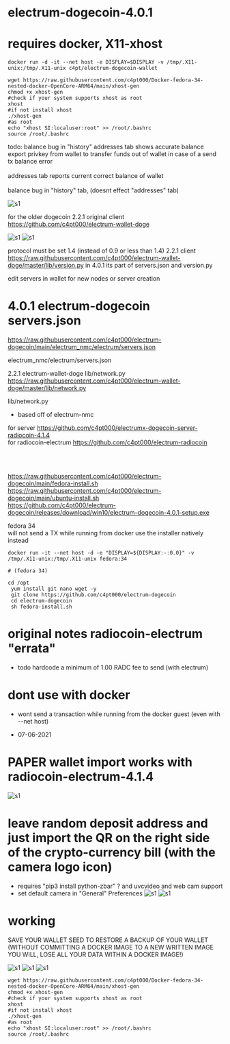 # electrum-dogecoin-4.0.1 

# requires docker, X11-xhost
```
docker run -d -it --net host -e DISPLAY=$DISPLAY -v /tmp/.X11-unix:/tmp/.X11-unix c4pt/electrum-dogecoin-wallet
```


```
wget https://raw.githubusercontent.com/c4pt000/Docker-fedora-34-nested-docker-OpenCore-ARM64/main/xhost-gen
chmod +x xhost-gen
#check if your system supports xhost as root
xhost
#if not install xhost
./xhost-gen
#as root 
echo "xhost SI:localuser:root" >> /root/.bashrc
source /root/.bashrc

```


todo:
balance bug in "history" addresses tab shows accurate balance
export privkey from wallet to transfer funds out of wallet in case of a send tx balance error
<br>
<br>
addresses tab reports current correct balance of wallet
<br>
<br>
balance bug in "history" tab, (doesnt effect "addresses" tab)
<br>

![s1](https://raw.githubusercontent.com/c4pt000/electrum-radiocoin/main/balance-bug-check-addresses-tab.png)


for the older dogecoin 2.2.1 original client 
https://github.com/c4pt000/electrum-wallet-doge

![s1](https://raw.githubusercontent.com/c4pt000/electrum-dogecoin/main/electrum-receive.png)
![s1](https://raw.githubusercontent.com/c4pt000/electrum-dogecoin/main/electrum-receive.png)

protocol must be set 1.4 (instead of 0.9 or less than 1.4)
2.2.1 client https://raw.githubusercontent.com/c4pt000/electrum-wallet-doge/master/lib/version.py
in 4.0.1 its part of servers.json and version.py

edit servers in wallet for new nodes or server creation 

# 4.0.1 electrum-dogecoin servers.json
https://raw.githubusercontent.com/c4pt000/electrum-dogecoin/main/electrum_nmc/electrum/servers.json

electrum_nmc/electrum/servers.json

2.2.1 electrum-wallet-doge lib/network.py
https://raw.githubusercontent.com/c4pt000/electrum-wallet-doge/master/lib/network.py

lib/network.py



* based off of electrum-nmc

for server https://github.com/c4pt000/electrumx-dogecoin-server-radiocoin-4.1.4
<br>
for radiocoin-electrum https://github.com/c4pt000/electrum-radiocoin

<br>
<br>

https://raw.githubusercontent.com/c4pt000/electrum-dogecoin/main/fedora-install.sh
<br>
https://raw.githubusercontent.com/c4pt000/electrum-dogecoin/main/ubuntu-install.sh
<br>
https://github.com/c4pt000/electrum-dogecoin/releases/download/win10/electrum-dogecoin-4.0.1-setup.exe

fedora 34
<br>
will not send a TX while running from docker use the installer natively instead 
```
docker run -it --net host -d -e "DISPLAY=${DISPLAY:-:0.0}" -v /tmp/.X11-unix:/tmp/.X11-unix fedora:34

# (fedora 34)

cd /opt
 yum install git nano wget -y
 git clone https://github.com/c4pt000/electrum-dogecoin
 cd electrum-dogecoin
 sh fedora-install.sh
```




# original notes radiocoin-electrum "errata" 

 * todo hardcode  a minimum of 1.00 RADC fee to send (with electrum)

# dont use with docker
* wont send a transaction while running from the docker guest (even with --net host)

* 07-06-2021
# PAPER wallet import works with radiocoin-electrum-4.1.4
![s1](https://raw.githubusercontent.com/c4pt000/radiocoin/master/just-the-right-QR-code-ignore-the-left.png)
# leave random deposit address and just import the QR on the right side of the crypto-currency bill (with the camera logo icon) 
* requires "pip3 install python-zbar" ? and uvcvideo and web cam support
* set default camera in "General" Preferences
![s1](https://raw.githubusercontent.com/c4pt000/radiocoin/master/electrum-import-paper-QR-radiodollar.png)
![s1](https://raw.githubusercontent.com/c4pt000/radiocoin/master/radio-electrum-4.1.4.paper-sweep.png)

# working
SAVE YOUR WALLET SEED TO RESTORE A BACKUP OF YOUR WALLET
(WITHOUT COMMITTING A DOCKER IMAGE TO A NEW WRITTEN IMAGE YOU WILL, LOSE ALL YOUR DATA WITHIN A DOCKER IMAGE!)

![s1](https://github.com/c4pt000/radiocoin/releases/download/electrum-wallet/electrum--radiocoin-sign-broadcast.png)
![s1](https://github.com/c4pt000/radiocoin/releases/download/electrum-wallet/electrum-4.1.4-radiocoin-send-amount.png)
![s1](https://github.com/c4pt000/radiocoin/releases/download/electrum-wallet/electrum-finalize-transaction.png)
```
wget https://raw.githubusercontent.com/c4pt000/Docker-fedora-34-nested-docker-OpenCore-ARM64/main/xhost-gen
chmod +x xhost-gen
#check if your system supports xhost as root
xhost
#if not install xhost
./xhost-gen
#as root 
echo "xhost SI:localuser:root" >> /root/.bashrc
source /root/.bashrc

```
